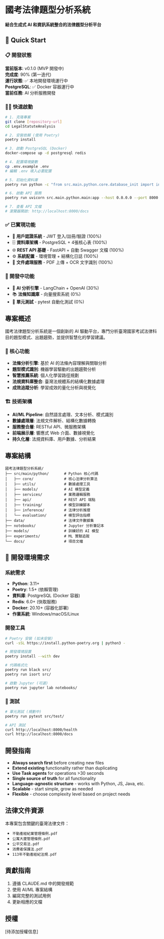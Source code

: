 # 國考法律題型分析系統

**結合生成式 AI 和資訊系統整合的法律題型分析平台**

## 🚀 Quick Start

### 📋 開發狀態
**當前版本**: v0.1.0 (MVP 開發中)  
**完成度**: 90% (第一迭代)  
**運行狀態**: ✅ 本地開發環境運行中  
**PostgreSQL**: ✅ Docker 容器運行中  
**當前任務**: AI 分析服務開發

### 🏃‍♂️ 快速啟動
```bash
# 1. 克隆專案
git clone [repository-url]
cd LegalStatuteAnalysis

# 2. 安裝依賴 (使用 Poetry)
poetry install

# 3. 啟動 PostgreSQL (Docker)
docker-compose up -d postgresql redis

# 4. 配置環境變數
cp .env.example .env
# 編輯 .env 填入必要配置

# 5. 初始化資料庫
poetry run python -c "from src.main.python.core.database_init import initialize_database; initialize_database()"

# 6. 啟動 API 服務
poetry run uvicorn src.main.python.main:app --host 0.0.0.0 --port 8000 --reload

# 7. 查看 API 文檔
# 瀏覽器開啟: http://localhost:8000/docs
```

### ✅ 已實現功能
- 🔐 **用戶認證系統** - JWT 登入/註冊/驗證 (100%)
- 🗄️ **資料庫架構** - PostgreSQL + 4張核心表 (100%)
- 🌐 **REST API 基礎** - FastAPI + 自動 Swagger 文檔 (100%)
- ⚙️ **系統配置** - 環境管理 + 結構化日誌 (100%)
- 📄 **文件處理服務** - PDF 上傳 + OCR 文字識別 (100%)

### 🔄 開發中功能  
- 🤖 **AI 分析引擎** - LangChain + OpenAI (30%)
- 📚 **法條知識庫** - 向量搜索系統 (0%)
- 🧪 **單元測試** - pytest 自動化測試 (0%)

## 專案概述

國考法律題型分析系統是一個創新的 AI 驅動平台，專門分析臺灣國家考試法律科目的題型模式、出題趨勢，並提供智慧化的學習建議。

### 🎯 核心功能

- **法條分析引擎**: 基於 AI 的法條內容理解與關聯分析
- **題型模式識別**: 機器學習驅動的出題趨勢分析
- **智慧推薦系統**: 個人化學習路徑規劃
- **法規資料庫整合**: 臺灣法規體系的結構化數據處理
- **成效追蹤分析**: 學習成效的量化分析與視覺化

### 🏗️ 技術架構

- **AI/ML Pipeline**: 自然語言處理、文本分析、模式識別
- **數據處理層**: 法規文件解析、結構化數據轉換
- **服務整合層**: RESTful API、微服務架構
- **前端展示層**: 響應式 Web 介面、數據視覺化
- **持久化層**: 法規資料庫、用戶數據、分析結果

## 專案結構

```
國考法律題型分析系統/
├── src/main/python/       # Python 核心代碼
│   ├── core/              # 核心法律分析算法
│   ├── utils/             # 數據處理工具
│   ├── models/            # AI 模型定義
│   ├── services/          # 業務邏輯服務
│   ├── api/               # REST API 端點
│   ├── training/          # 模型訓練腳本
│   ├── inference/         # 法律分析推理
│   └── evaluation/        # 模型評估指標
├── data/                  # 法律文件數據集
├── notebooks/             # Jupyter 分析筆記本
├── models/                # 訓練好的 AI 模型
├── experiments/           # ML 實驗追蹤
└── docs/                  # 項目文檔
```

## 🔧 開發環境需求

### 系統需求
- **Python**: 3.11+
- **Poetry**: 1.5+ (依賴管理)
- **資料庫**: PostgreSQL (Docker 容器)
- **Redis**: 6.0+ (快取服務)
- **Docker**: 20.10+ (容器化部署)
- **作業系統**: Windows/macOS/Linux

### 開發工具
```bash
# Poetry 安裝 (如未安裝)
curl -sSL https://install.python-poetry.org | python3 -

# 開發環境設置
poetry install --with dev

# 代碼格式化
poetry run black src/
poetry run isort src/

# 啟動 Jupyter (可選)
poetry run jupyter lab notebooks/
```

### 🧪 測試
```bash
# 單元測試 (規劃中)
poetry run pytest src/test/

# API 測試
curl http://localhost:8000/health
curl http://localhost:8000/docs
```

## 開發指南

- **Always search first** before creating new files
- **Extend existing** functionality rather than duplicating  
- **Use Task agents** for operations >30 seconds
- **Single source of truth** for all functionality
- **Language-agnostic structure** - works with Python, JS, Java, etc.
- **Scalable** - start simple, grow as needed
- **Flexible** - choose complexity level based on project needs

## 法律文件資源

本專案包含關鍵的臺灣法律文件：
- `不動產經紀業管理條例.pdf`
- `公寓大廈管理條例.pdf`
- `公平交易法.pdf`
- `消費者保護法.pdf`
- `113年不動產經紀法規.pdf`

## 貢獻指南

1. 遵循 CLAUDE.md 中的開發規範
2. 使用 AI/ML 專案結構
3. 編寫完整的測試用例
4. 更新相應的文檔

## 授權

[待添加授權信息]